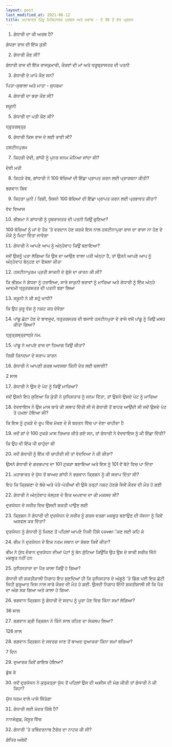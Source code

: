 ```yaml
---
layout: post
last_modified_at: 2021-06-12
title: ਮਹਾਭਾਰਤ ਹਿੰਦੂ ਮਿਥਿਹਾਸਕ ਪ੍ਰਸ਼ਨ ਅਤੇ ਜਵਾਬ - ਤੋਂ 30 ਤੋਂ ਵੱਧ ਪ੍ਰਸ਼ਨ
---
```


1) ਗੰਧਾਰੀ ਦਾ ਕੀ ਅਰਥ ਹੈ?

ਗੰਧੜਾ ਰਾਜ ਦੀ ਇੱਕ ਕੁੜੀ

2) ਗੰਧਾਰੀ ਕੌਣ ਸੀ?

ਗੰਧਾਰੀ ਰਾਜ ਦੀ ਇੱਕ ਰਾਜਕੁਮਾਰੀ, ਕੌਰਵਾਂ ਦੀ ਮਾਂ ਅਤੇ ਧਰੂਥ੍ਰਾਸਤਰ ਦੀ ਪਤਨੀ


3) ਗੰਧਾਰੀ ਦੇ ਮਾਪੇ ਕੌਣ ਸਨ?

ਪਿਤਾ-ਸੁਬਾਲਾ ਅਤੇ ਮਾਤਾ - ਸੁਧਰਮਾ

4) ਗੰਧਾਰੀ ਦਾ ਭਰਾ ਕੌਣ ਸੀ?

ਸਕੂਨੀ

5) ਗੰਧਾਰੀ ਦਾ ਪਤੀ ਕੌਣ ਸੀ?

ਧ੍ਰੁਤਰਸ੍ਤ੍ਰ

6) ਗੰਧਾਰੀ ਕਿਸ ਰਾਜ ਦੇ ਲਈ ਰਾਣੀ ਸੀ?

ਹਸਟੀਨਪੁਰਮ

7) ਕਿਹੜੀ ਦੇਵੀ, ਗਾਂਧੀ ਨੂੰ ਪੁਨਰ ਜਨਮ ਮੰਨਿਆ ਜਾਂਦਾ ਸੀ?

ਦੇਵੀ ਮਤੀ

 
8) ਕਿਹੜੇ ਰੱਬ, ਗਾਂਧਾਰੀ ਨੇ 100 ਬੱਚਿਆਂ ਦੀ ਇੱਛਾ ਪ੍ਰਾਪਤ ਕਰਨ ਲਈ ਪ੍ਰਾਰਥਨਾ ਕੀਤੀ?

ਭਗਵਾਨ ਸ਼ਿਵ

9) ਕਿਹੜਾ ਮੁਨੀ / ਰਿਸ਼ੀ, ਜਿਸਨੇ 100 ਬੱਚਿਆਂ ਦੀ ਇੱਛਾ ਪ੍ਰਾਪਤ ਕਰਨ ਲਈ ਪ੍ਰਭਾਵਤ ਕੀਤਾ?

ਵੇਦ ਵਿਆਸ

10) ਭੀਸ਼ਮਾ ਨੇ ਗਾਂਧਾਰੀ ਨੂੰ ਧੂਥਰਾਸਤਰ ਦੀ ਪਤਨੀ ਕਿਉਂ ਚੁਣਿਆ?

100 ਬੱਚਿਆਂ ਨੂੰ ਮਾਂ ਦੇ ਤੌਰ 'ਤੇ ਵਰਦਾਨ ਹੋਣ ਕਰਕੇ ਇਸ ਨਾਲ ਹਸਟੀਨਾਪੁਰਾ ਰਾਜ ਦਾ ਰਾਜਾ ਨਾ ਹੋਣ ਦੇ ਮੌਕੇ ਨੂੰ ਮਿਟਾ ਦਿੱਤਾ ਜਾਵੇਗਾ

11) ਗੰਧਾਰੀ ਨੇ ਆਪਣੇ ਆਪ ਨੂੰ ਅੰਨ੍ਹੇਵਾਹ ਕਿਉਂ ਬਣਾਇਆ?

ਜਦੋਂ ਉਸਨੂੰ ਪਤਾ ਲੱਗਿਆ ਕਿ ਉਸ ਦਾ ਆਉਣ ਵਾਲਾ ਪਤੀ ਅੰਨ੍ਹਾ ਹੈ, ਤਾਂ ਉਸਨੇ ਆਪਣੇ ਆਪ ਨੂੰ ਅੰਨ੍ਹੇਵਾਹ ਬੰਨ੍ਹਣ ਦਾ ਫੈਸਲਾ ਕੀਤਾ

12) ਹਸਟੀਨਾਪੁਰਮ ਪ੍ਰਤੀ ਸਾਕਨੀ ਦੇ ਗੁੱਸੇ ਦਾ ਕਾਰਨ ਕੀ ਸੀ?

ਕਿ ਭੀਸ਼ਮ ਨੇ ਗੰਧਰਾ ਨੂੰ ਹਰਾਇਆ, ਸਾਰੇ ਸਾਕੁਨੀ ਭਰਾਵਾਂ ਨੂੰ ਮਾਰਿਆ ਅਤੇ ਗੰਧਾਰੀ ਨੂੰ ਇੱਕ ਅੰਨ੍ਹੇ ਆਦਮੀ ਧ੍ਰੁਤਰਸਤਰ ਦੀ ਪਤਨੀ ਬਣਾ ਲਿਆ

13) ਸਕੂਨੀ ਨੇ ਕੀ ਸਹੁੰ ਖਾਧੀ?

ਕਿ ਉਹ ਕੁਰੂ ਵੰਸ਼ ਨੂੰ ਨਸ਼ਟ ਕਰ ਦੇਵੇਗਾ

14) ਪਾਂਡੂ ਛੋਟਾ ਹੋਣ ਦੇ ਬਾਵਜੂਦ, ਧਰੁਤਰਸਤਰ ਦੀ ਬਜਾਏ ਹਸਟੀਨਪੁਰਾ ਦੇ ਰਾਜੇ ਵਜੋਂ ਪਾਂਡੂ ਨੂੰ ਕਿਉਂ ਮਸਹ ਕੀਤਾ ਗਿਆ?

ਧ੍ਰੁਤ੍ਰਸ੍ਤ੍ਰਾਧ੍ਯੇ ਨਮ.

15) ਪਾਂਡੂ ਨੇ ਆਪਣੇ ਰਾਜ ਦਾ ਤਿਆਗ ਕਿਉਂ ਕੀਤਾ?

 ਰਿਸ਼ੀ ਕਿਨਦਮਾ ਦੇ ਸਰਾਪ ਕਾਰਨ

16) ਗੰਧਾਰੀ ਨੇ ਆਪਣੀ ਗਰਭ ਅਵਸਥਾ ਕਿੰਨੀ ਦੇਰ ਲਈ ਚਲਾਈ?

2 ਸਾਲ

17) ਗੰਧਾਰੀ ਨੇ ਉਸ ਦੇ ਪੇਟ ਨੂੰ ਕਿਉਂ ਮਾਰਿਆ?

ਜਦੋਂ ਉਸਨੇ ਇਹ ਸੁਣਿਆ ਕਿ ਕੁੰਤੀ ਨੇ ਯੁਧਿਸਤਾਰ ਨੂੰ ਜਨਮ ਦਿੱਤਾ, ਤਾਂ ਉਸਨੇ ਉਸਦੇ ਪੇਟ ਨੂੰ ਮਾਰਿਆ

18) ਵੇਦਵਾਇਸ ਨੇ ਉਸ ਮਾਸ ਬਾਰੇ ਕੀ ਸਲਾਹ ਦਿੱਤੀ ਸੀ ਜੋ ਗੰਧਾਰੀ ਤੋਂ ਬਾਹਰ ਆਉਂਦੀ ਸੀ ਜਦੋਂ ਉਸਦੇ ਪੇਟ ਤੇ ਹਮਲਾ ਹੋਇਆ ਸੀ?

ਕਿ ਇਸ ਨੂੰ ਟੁਕੜੇ ਦੇ ਰੂਪ ਵਿੱਚ ਮੱਖਣ ਦੇ ਸੌ ਬਰਤਨ ਵਿੱਚ ਪਾ ਦੇਣਾ ਚਾਹੀਦਾ ਹੈ

19) ਜਦੋਂ ਗਾਂ ਦੇ 100 ਟੁਕੜੇ ਮਾਸ ਤਿਆਰ ਕੀਤੇ ਗਏ ਸਨ, ਤਾਂ ਗੰਧਾਰੀ ਨੇ ਵੇਦਵਾਇਸ ਨੂੰ ਕੀ ਇੱਛਾ ਦਿੱਤੀ?

ਕਿ ਉਹ ਵੀ ਇੱਕ ਧੀ ਚਾਹੁੰਦਾ ਸੀ

20) ਜਦੋਂ ਗੰਧਾਰੀ ਨੂੰ ਇੱਕ ਧੀ ਚਾਹੀਦੀ ਸੀ ਤਾਂ ਵੇਦਵਿਆ ਨੇ ਕੀ ਕੀਤਾ?

ਉਸਨੇ ਗੰਧਾਰੀ ਦੇ ਗਰਭਪਾਤ ਦਾ 101 ਟੁਕੜਾ ਬਣਾਇਆ ਅਤੇ ਇਸ ਨੂੰ 101 ਵੇਂ ਬੋਟੇ ਵਿਚ ਪਾ ਦਿੱਤਾ

21) ਮਹਾਭਾਰਤ ਦੇ ਯੁੱਧ ਤੋਂ ਬਾਅਦ ਗਾਂਧੀ ਨੇ ਭਗਵਾਨ ਕ੍ਰਿਸ਼ਨ ਨੂੰ ਕੀ ਸਰਾਪ ਦਿੱਤਾ ਸੀ?

ਇਹ ਕਿ ਕ੍ਰਿਸ਼ਣਾ ਦੇ ਬੱਚੇ ਅਤੇ ਪੋਤੇ-ਪੋਤੀਆਂ ਵੀ ਉਸੇ ਤਰ੍ਹਾਂ ਨਸ਼ਟ ਹੋਣਗੇ ਜਿਵੇਂ ਕੌਰਵ ਦੀ ਮੌਤ ਹੋ ਗਈ

22) ਗੰਧਾਰੀ ਨੇ ਅੰਨ੍ਹੇਵਾਹ ਖੋਲ੍ਹਣ ਦੇ ਇਕ ਅਪਵਾਦ ਦਾ ਕੀ ਮਕਸਦ ਸੀ?

ਦੁਰਯੋਧਨ ਦੇ ਸਰੀਰ ਵਿਚ ਉਸਦੀ ਸ਼ਕਤੀ ਪਾਉਣ ਲਈ

23) ਕ੍ਰਿਸ਼ਨ ਨੇ ਗੰਧਾਰੀ ਦੀ ਦੁਰਯੋਧਨ ਦੇ ਸਰੀਰ ਨੂੰ ਗਰਜ ਵਰਗਾ ਮਜ਼ਬੂਤ ​​ਬਣਾਉਣ ਦੀ ਯੋਜਨਾ ਨੂੰ ਕਿਵੇਂ ਅਸਫਲ ਕਰ ਦਿੱਤਾ?

ਦੁਰਯੋਧਨ ਨੂੰ ਗੰਧਾਰੀ ਨੂੰ ਮਿਲਣ ਤੋਂ ਪਹਿਲਾਂ ਆਪਣੇ ਨਿਜੀ ਹਿੱਸੇ coverੱਕਣ ਲਈ ਕਹਿ ਕੇ

24) ਭੀਮ ਨੇ ਦੁਰਯੋਧਨ ਦੇ ਇਕ ਨਰਮ ਸਥਾਨ ਦਾ ਸ਼ੋਸ਼ਣ ਕਿਵੇਂ ਕੀਤਾ?

ਭੀਮ ਨੇ ਯੁੱਧ ਦੌਰਾਨ ਦੁਰਯੋਧਨ ਦੀਆਂ ਪੱਟਾਂ ਨੂੰ ਭੰਨ ਸੁੱਟਿਆ ਕਿਉਂਕਿ ਉਹ ਉਸ ਦੇ ਬਾਕੀ ਸਰੀਰ ਜਿੰਨੇ ਮਜ਼ਬੂਤ ​​ਨਹੀਂ ਹਨ

25) ਯੁਧਿਸਤਾਰਾ ਦਾ ਪੈਰ ਕਾਲਾ ਕਿਉਂ ਹੋ ਗਿਆ?

ਗੰਧਾਰੀ ਦੀ ਸ਼ਕਤੀਸ਼ਾਲੀ ਨਿਗਾਹ ਇਹ ਸੁਣਦਿਆਂ ਹੀ ਕਿ ਯੁਧਿਸਤਾਰ ਦੇ ਅੰਗੂਠੇ 'ਤੇ ਡਿੱਗ ਪਈ ਇਕ ਛੋਟੀ ਜਿਹੀ ਸ਼ੁਰੂਆਤ ਜਿਸ ਨਾਲ ਸਾਰੇ ਕੌਰਵ ਦੀ ਮੌਤ ਹੋ ਗਈ. ਉਸਦੀ ਨਿਗਾਹ ਇੰਨੀ ਸ਼ਕਤੀਸ਼ਾਲੀ ਸੀ ਕਿ ਪੈਰ ਦਾ ਅੰਗ ਸੜ ਗਿਆ ਅਤੇ ਕਾਲਾ ਹੋ ਗਿਆ.

26) ਭਗਵਾਨ ਕ੍ਰਿਸ਼ਨ ਨੂੰ ਗੰਧਾਰੀ ਦੇ ਸਰਾਪ ਨੂੰ ਪੂਰਾ ਹੋਣ ਵਿਚ ਕਿੰਨਾ ਸਮਾਂ ਲੱਗਿਆ?

36 ਸਾਲ

27) ਭਗਵਾਨ ਸ਼੍ਰੀ ਕ੍ਰਿਸ਼ਨ ਨੇ ਕਿੰਨੇ ਸਾਲ ਰਹਿਣ ਦਾ ਸੰਕਲਪ ਲਿਆ?

126 ਸਾਲ

28) ਭਗਵਾਨ ਕ੍ਰਿਸ਼ਨ ਦੇ ਸਵਰਗ ਜਾਣ ਤੋਂ ਬਾਅਦ ਦੁਆਰਕਾ ਕਿੰਨਾ ਸਮਾਂ ਬਚਿਆ?

7 ਦਿਨ

29) ਦੁਆਰਕ ਕਿਵੇਂ ਗਾਇਬ ਹੋਇਆ?

ਡੁੱਬ ਕੇ

30) ਜਦੋਂ ਦੁਰਯੋਧਨ ਨੇ ਕੁਰੁਕਤ੍ਰਾ ਯੁੱਧ ਤੋਂ ਪਹਿਲਾਂ ਉਸ ਦੀ ਅਸੀਸ ਦੀ ਮੰਗ ਕੀਤੀ ਤਾਂ ਗੰਧਾਰੀ ਨੇ ਕੀ ਕਿਹਾ?

ਯੁੱਧ ਧਰਮ ਵਾਲੇ ਪਾਸੇ ਜਿੱਤੇਗਾ

31) ਗੰਧਾਰੀ ਲਈ ਮੰਦਰ ਕਿੱਥੇ ਹੈ?

ਨਾਨਜੰਗੁਡ, ਮੈਸੂਰ ਵਿੱਚ

32) ਗੰਧਾਰੀ 'ਤੇ ਰਬਿੰਦਰਨਾਥ ਟੈਗੋਰ ਦਾ ਨਾਟਕ ਕੀ ਸੀ?

ਗੰਧਿਰ ਅਬੇਦੋਂ
 





